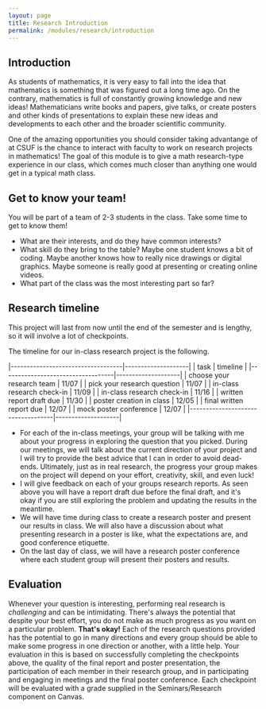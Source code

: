 ```yaml
---
layout: page
title: Research Introduction
permalink: /modules/research/introduction
---
```


## Introduction

As students of mathematics, it is very easy to fall into the idea that mathematics is something that was figured out a long time ago.
On the contrary, mathematics is full of constantly growing knowledge and new ideas!
Mathematicians write books and papers, give talks, or create posters and other kinds of presentations to explain these new ideas and developments to each other and the broader scientific community.

One of the amazing opportunities you should consider taking advantange of at CSUF is the chance to interact with faculty to work on research projects in mathematics!
The goal of this module is to give a math research-type experience in our class, which comes much closer than anything one would get in a typical math class.

## Get to know your team!

You will be part of a team of 2-3 students in the class.
Take some time to get to know them!
* What are their interests, and do they have common interests?
* What skill do they bring to the table?  Maybe one student knows a bit of coding.  Maybe another knows how to really nice drawings or digital graphics.  Maybe someone is really good at presenting or creating online videos.
* What part of the class was the most interesting part so far?

## Research timeline

This project will last from now until the end of the semester and is lengthy, so it will involve a lot of checkpoints.

The timeline for our in-class research project is the following.

|-----------------------------------|--------------------|
|               task                |       timeline     | 
|-----------------------------------|--------------------|
|    choose your research team      |        11/07       |
|    pick your research question    |        11/07       |
|    in-class research check-in     |        11/09       |
|    in-class research check-in     |        11/16       |
|       written report draft due    |        11/30       | 
|     poster creation in class      |        12/05       |
|     final written report due      |        12/07       | 
|      mock poster conference       |        12/07       | 
|-----------------------------------|--------------------|


* For each of the in-class meetings, your group will be talking with me about your progress in exploring the question that you picked.  During our meetings, we will talk about the current direction of your project and I will try to provide the best advice that I can in order to avoid dead-ends.  Ultimately, just as in real research, the progress your group makes on the project will depend on your effort, creativity, skill, and even luck!
* I will give feedback on each of your groups research reports.  As seen above you will have a report draft due before the final draft, and it's okay if you are still exploring the problem and updating the results in the meantime.
* We will have time during class to create a research poster and present our results in class.  We will also have a discussion about what presenting research in a poster is like, what the expectations are, and good conference etiquette.
* On the last day of class, we will have a research poster conference where each student group will present their posters and results.

## Evaluation 

Whenever your question is interesting, performing real research is *challenging* and can be intimidating.
There's always the potential that despite your best effort, you do not make as much progress as you want on a particular problem.  **That's okay!**
Each of the research questions provided has the potential to go in many directions and every group should be able to make some progress in one direction or another, with a little help.
Your evaluation in this is based on successfully completing the checkpoints above, the quality of the final report and poster presentation, the participation of each member in their research group, and in participating and engaging in meetings and the final poster conference.  Each checkpoint will be evaluated with a grade supplied in the Seminars/Research component on Canvas.





